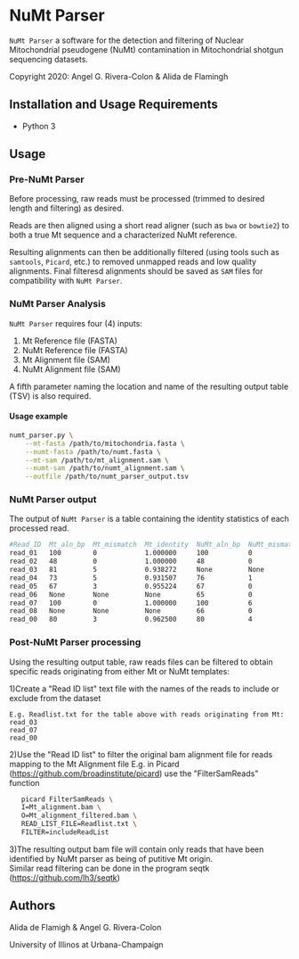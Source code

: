 # NuMt Parser

`NuMt Parser` a software for the detection and filtering of Nuclear Mitochondrial pseudogene (NuMt) contamination in Mitochondrial shotgun sequencing datasets.

Copyright 2020: Angel G. Rivera-Colon & Alida de Flamingh

## Installation and Usage Requirements

* Python 3

## Usage

### Pre-NuMt Parser

Before processing, raw reads must be processed (trimmed to desired length and filtering) as desired.

Reads are then aligned using a short read aligner (such as `bwa` or `bowtie2`) to both a true Mt sequence and a characterized NuMt reference.

Resulting alignments can then be additionally filtered (using tools such as `samtools`, `Picard`, etc.) to removed unmapped reads and low quality alignments. Final filteresd alignments should be saved as `SAM` files for compatibility with `NuMt Parser`.

### NuMt Parser Analysis

`NuMt Parser` requires four (4) inputs:

1. Mt Reference file (FASTA)
2. NuMt Reference file (FASTA)
3. Mt Alignment file (SAM)
4. NuMt Alignment file (SAM)

A fifth parameter naming the location and name of the resulting output table (TSV) is also required.

#### Usage example

```sh
numt_parser.py \
    --mt-fasta /path/to/mitochondria.fasta \
    --numt-fasta /path/to/numt.fasta \
    --mt-sam /path/to/mt_alignment.sam \
    --numt-sam /path/to/numt_alignment.sam \
    --outfile /path/to/numt_parser_output.tsv
```

### NuMt Parser output

The output of `NuMt Parser` is a table containing the identity statistics of each processed read.

```sh
#Read_ID  Mt_aln_bp  Mt_mismatch  Mt_identity  NuMt_aln_bp  NuMt_mismatch  NuMt_identity  Candidate
read_01   100        0            1.000000     100          0              1.000000       Unknown
read_02   48         0            1.000000     48           0              1.000000       Unknown
read_03   81         5            0.938272     None         None           None           Mt
read_04   73         5            0.931507     76           1              0.986842       NuMt
read_05   67         3            0.955224     67           0              1.000000       NuMt
read_06   None       None         None         65           0              1.000000       NuMt
read_07   100        0            1.000000     100          6              0.940000       Mt
read_08   None       None         None         66           0              1.000000       NuMt
read_00   80         3            0.962500     80           4              0.950000       Mt
```

### Post-NuMt Parser processing

Using the resulting output table, raw reads files can be filtered to obtain specific reads originating from either Mt or NuMt templates:

1)Create a "Read ID list" text file with the names of the reads to include or exclude from the dataset 
    
    E.g. Readlist.txt for the table above with reads originating from Mt:
    read_03
    read_07
    read_00
 
 2)Use the "Read ID list" to filter the original bam alignment file for reads mapping to the Mt Alignment file
    E.g. in Picard (https://github.com/broadinstitute/picard) use the "FilterSamReads" function
   
 ```sh
    picard FilterSamReads \
    I=Mt_alignment.bam \
    O=Mt_alignment_filtered.bam \
    READ_LIST_FILE=Readlist.txt \
    FILTER=includeReadList
 ```
 
 3)The resulting output bam file will contain only reads that have been identified by NuMt parser as being of putitive Mt origin.  
 Similar read filtering can be done in the program seqtk (https://github.com/lh3/seqtk)
 

## Authors

Alida de Flamigh & Angel G. Rivera-Colon

University of Illinos at Urbana-Champaign
